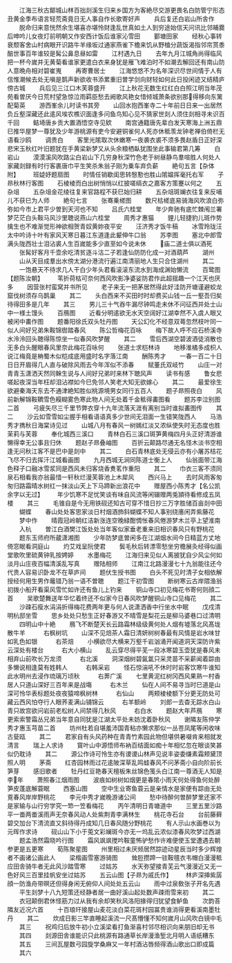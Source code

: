 <!-- { "loadSidebar": true } -->
　　江海三秋古鄮城山林百拙剡溪生归来乡国方为客絶尽交游更畏名白防管宁形态丑黄金季布语言轻荒斋竟日无人事自作长歌寄好声
　　兵后复还白岩山所舎作
　　脱命归来意恍然余生堪喜亦堪怜财逢乱世真如土人到穷途始信天问讯比邻晡爨后呻吟儿女夜灯前明朝又作安西计饭后谁家沁雪田
　　鄞塘田家
　　经秋心事转衰颓客舍山村病眼开识路牛羊缘坂过通家燕雀下檐来饥从野榼分蔬饭渴指邻帘贳黍醅世事百年谁较是髯公鼻息昼如雷
　　江村遇九日
　　去年九月江城角尚得临风把一杯今嵗并无黄菊看谁家更遣白衣来身犹是雁飞难泊时不如潮去解回还有南山防人意晩舟相对碧崔嵬
　　再寄曹居士
　　江海悠悠不为名年深识尽世间情于人有信惟潮候去处无嗔是鹊声新欲收书添累重旧曽学剑向财轻如何此日投闲迹又结精庐傍古城
　　兵后见三江口木芙蓉盛开
　　江上秋花无数生红红白白照江明当年茂苑看曽厌今日荒村望急惊泣雨羁臣愁去阙歌风艳女惜倾城萧条欲别那得移向东篱配菊英
　　游西峯余儿时读书其旁
　　山回水抱西峯寺二十年前日日来一出居然负丘壑深藏还此逺风埃农樵识面逢多问鱼鸟知心见不猜家世剡人须住剡相寻未识百千回
　　鲒埼唐乡贡大置酒悟空寺见欵
　　南宫通籍唐先辈白发天寒海上洲五鼎巳推华屋梦一尊犹及少年游桃源有吏今安避铜雀何人死亦休秪羡龙钟老禅伯倚栏无语看沙鸥
　　调贵白
　　客里光隂取次休嫩寒一夜袭衣裘不须多畏赵盾日正好深悲宋玉秋红叶旧题犹在手黄梁新梦又从头余粮栖畒犹围坐此事输君第几筹
　　白岩山
　　漠漠溪风吹路尘白岩山下几穷身秋深竹色老于树昼静鸟羣喧胜人何处人家藏剡録有时行客裹唐巾平生笑杀朱翁子刚为乗车弃负薪
　　絶句五言【杂体附】
　　班媫妤题扇图
　　时情任销歇闺思转慇懃也胜山隂媪挥毫托右军
　　子昻秋林行客图
　　石棱棱而白出树悄悄以红披嗟缟衣之嘉客方策蹇以何之
　　五杂俎
　　五杂俎金花绫往复来官路程不获巳始归耕
　　五杂俎斑斓衣往复来反哺儿不获巳为人师
　　絶句七言
　　张骞乗槎图
　　数尺枯槎底易骑海风吹浪白弥弥如今市上君平少曽到天河也不知
　　吕氏六桂堂
　　年少奔驰有底忙棘闱兰署梦茫茫白头鞍马风沙里聴说燕山六桂堂
　　周秀才惠猫
　　貍儿轻捷豹儿斑作势擒生也不难渐觉形神欲相贺青奴黄妳夜平安
　　汪济秀才饭牛稿
　　冰雪玲珑汪太中吟诗十叶有家风天寒日暮江东道逢此颦伸牛口翁
　　苏李图
　　塞北中郎雪满头陇西壮士泪沾裘人生百嵗能多少直至如今说未休
　　庙二道士俱以酒死
　　张髯好客月千壶余吃清贫逐斗沽二子若逢仙防防化成一对酒葫芦
　　湖州
　　山从天目成羣出水傍太湖分港流行遍江南清丽地人生只合住湖州
　　其二
　　一饱悬天不待求几人干白少年头君看滚滚东流水到海成渊始懒流
　　百鹭图【题陈汝朝】
　　苇折荷枯可奈何西风吹影净婆娑防君作此超揺趣一个江天也厌多
　　因营张村蛮窝并书所见
　　老子来无一把茅居然得此好洼防开塘谨避蛟龙窟伐树须存乌鹊巢
　　其二
　　头白西来不买田时时却费买山钱一丘一壑吾归矣待得田多是几年
　　其三
　　男儿三十气吞牛漏尽钟鸣走未休不问征西并处士山中一様土馒头
　　百鴈图
　　近看分明逺欲无水天空阔好江湖幸然不入虞人眼又被闲中畵作图
　　题番阳徐氏双头牡丹图
　　天公幻化不经意双蕚忽然枝叶同一似人间好兄弟朱鞍锦辔踏春风
　　陈公哲梅花百咏
　　梅下故人呼不应石桥溪寺水泠泠回头聴得陈惊坐一似春风吹梦醒
　　其二
　　雪后西湖空碧波酒徒消散也无多白头醒眼春风里奈此梅花百咏何
　　张道士求桤林诗
　　地移淮橘多成枳人说江梅竟是柟蜀木似桤成底用盛时名字落江南
　　酬陈秀才
　　一春一百二十日日日开眉得几人直与破除风雨去今年浑似不添春
　　赋董氏双岐竹
　　山庄一对青青玉潇洒天然同榦生说与人间好兄弟时来林下聴风声
　　读书有感
　　鲁女悲嗟起夜深当年枉却泪沾襟如今巳免邻人笑老大知无欲嫁心
　　其二
　　最爱徐生欲避秦海天东去不通津絶知胜似桃源境男女同行五百人
　　题子昻照夜白
　　风前新解锦鞍韀雪色糢糊雾色寒此物人间无处着千金秪得畵图看
　　题苏李泣别图二首
　　弓疲矢尽三千里节弊衣穿十九年流落天涯有离别当时谁拟畵图传
　　其二
　　沙云如雪雪如尘握手相看语语真多少世间无泪面一生错笑陇西人
　　马浩秀才擕秋日海棠诗见过
　　山城八月有春风一树嫣红淡又浓纵使失时无态度也胜茉莉与芙蓉
　　奉化城西三溪口
　　青林白石三溪口斑笋黄梅四月头正好清游谁懒得幸无公事且归休
　　题赵子昻叠岫图
　　百折云颠路尽通无名怪木淡书空相逢无问秋江客不是巴中是剡中
　　其二
　　白石青林底处无侵云亦有小屠苏桔花飞尽不归去挥汗江城看画图
　　九月西城无涧同陈道士衡上人
　　仙翁面带江海色释子口融冰雪浆同是西风未归客烧香煑茗作重阳
　　其二
　　巾衣三客不须同泉石相看我亦翁最惜一轩秋烂漫芙蓉池上木犀风
　　西兴马上
　　去时风雨客匆匆归路霜晴水树红一抹淡山天上下马蹄新出浪花中
　　赠屋西小陈秀才【名公凯余字以无过】
　　年少饥寒不足忧笑谈有味自风流等闲辍赠两兎頴待看修成五凤楼
　　其三
　　毛锥自是今无用铁砚还知古可穿不惜日抄三万字胜储百亩剡中田
　　蝴蝶
　　春山处处客思家淡日村烟酒斾斜蝴蝶不知人事别绕廧闲弄紫藤花
　　梦中作
　　晴霞冠岭朝红洁新涨连空晚緑酣惆怅春风倦游梦木兰亭上望淮南
　　入杭
　　曽江白酒樊江饭处处当年客似家垂老重来旧相识春风只有野桃花
　　题东玉师府所蔵潇湘图
　　少年防梦底曽闲多在江湖烟水间今日精蓝方丈地倚窓眠看洞庭山
　　灼艾戏呈阮使君
　　鬓毛秋后转漂零愁坐穷檐展灸经得似画堂歌吹里硫黄钟乳按娉婷
　　水墨梅花
　　江海归来见似人离披犹自少风尘何如淡月山庄夜百幅清溪乱写真
　　赠陆相师
　　江南江北路漫漫七十九翁能往还今代贵人容易识卧龙不在草庐间
　　题伏生授书图
　　白头不死见时清子女相依解授经何用生男作鼂错乃翁一语不曽聴
　　题江干初雪图
　　断树寒云古岸隈渔翁初拨小船开看渠风雪忙如许还有鱼儿上钓来
　　铜山寺口初见梅花书寄何则顔二首
　　吴歌楚舞送年华忆着终还不似家今日春风吹梦醒铜山寺口见梅花
　　其二
　　沙疎石瘦水涓涓折得梅花费两年更与何人说潇洒香中行坐水中眠
　　戊戍清明杭邸坐雪
　　思乡处处只愁生正好春游又不晴雪是梨花云是柳马婆巷口过清明
　　四明山中十絶
　　鴈飞不断楚天长云路霜林级级黄何处人烟有墟落北风髙垅散牛羊　　　右枫树坑
　　山深不见焙茶人霜日清妍树树春最有风情是岩水味甘如乳色如银　　　右茶焙
　　小横欲尽大横来万壑千岩汹涌开闻道洞天深防许紫云深处有楼台　　　右大小横山
　　乱云穿尽得平芜一段冰寒碧玉壶犹是春风未相弃山前吹长万龙须　　　右北溪
　　洞深烟树碧氤氲只采灵苗不采薪闻着踪由多懒说相逢莫有姓韩人　　　右韩采岩
　　怪石惊湍吼不休时时岩客饮寒牛谁知此水明州去浸作琉璃万顷秋　　　右莾广溪
　　七里黄泥红树冈西风果熟一村香居人只道山深好三百年来是战塲　　　右木兰
　　仙在人间不易寻当时巳道是山深可怜华表标题处夜夜猿啼枫树林　　　右仙山
　　两颊棱棱额下分更无防处可藏云西风怕夺行人眼荞麦满山铺锦云　　　右羊额岭
　　刘郎一去杳无踪水白山青只故宫欲问岩前老松树人间禁得几秋风　　　右白水
　　题赵大年芦鴈
　　寒更索索警霜丛兄弟当年意自同犹是江湖太平处未妨沈着卧秋风
　　谢隣友陈仲学秀才惠玉芎苗二首
　　坊州杜若自堪羞沛国青粘亦懒求那似一丛苍凤尾等闲收味古甆瓯
　　其二
　　君家自有头风药种在青青竹素园此物但堪供暑啜肯来相就发清言
　　瑞上人求诗
　　寳叶山中源悟师布衲百结面如痴十年相忆忽在眼谈笑甚似仍耽诗
　　其二
　　源公作诗可怜生亦有谡谡山林声见说丰姿委缣素霜颊黛顶照人明
　　茅斋
　　红杏园林雨过花逺陂深草乱鸣蛙春风不问茅斋小自向阶前长笋芽
　　感旧歌者
　　牡丹红豆艳春天檀板朱丝锦色笺头白江南一尊酒无人知是李年
　　萧照春江烟雨图
　　波痕如树树如烟更是春隂小雨天何处得鱼何处醉笋皮蓬底解蓑眠
　　西塞山图
　　空中生业寄鱼蓑云是亲情水是家便有踪由无处覔春风岸岸野桃花
　　李元中秀才嵗晚游诸公间
　　愁中待醉何曽醉梦里还家不是家输与山行穷学究一笻一笠看梅花
　　丙午清明日青塘道中
　　三里五里沙路平一畨两畨溪雨声无奈春风动人处紫荆青李满林生
　　桃花寺石台
　　台前藤藓碧交加台下清流直又斜待得丹成知几日春风随分野桃花
　　有人示山水画巻以为元晖作求诗
　　砚山山下小于莵文彩斓斑今亦无一坞乱云浓似漆春风吹梦过西湖
　　题孟浩然霜晓吟行图
　　霜风飒飒搅吟鞍童怖驴愁作许难便使玉堂遭遇去朝参更是五更寒
　　荀陈聚星图
　　州里相过未厌频居然踪迹动星辰当时多少辉煌者不画诸公画此人
　　梁楷画雪塞游骑图
　　耸脰攒蹄一驻鞍氊衣韦帽白漫漫秪应田舎骑牛者无此风沙踏雪寒
　　过姑苏
　　水天弥望接青芜云气漫漫近又无一色好风三百里挂帆安坐过姑苏
　　五云山图【子昻为戚氏作】
　　林庐深挿紫孱顔一防渔舟带暝还但得身闲无俯仰人间处处五云山
　　雨中过泉敎张子开名先遇
　　平生剡梦十八九短策还经静者居一曲好溪山起处数声疎雨雪来初
　　其二
　　衣冠颠倒君休怪筋力过从我有余却笑秋风洛阳掾得归犹望食鲈鱼
　　次韵荅隣友近况六首
　　十百琅玕接屋山麦花淡白菜花斑村园冨贵谁消得更看溪南墨牡丹
　　其二
　　炊成日影三竿直睡起溪流一尺髙懵懂不知何嵗月山风吹白镜中毛
　　其三
　　祝鸡归后放牛初小立溪梁看打鱼渐喜村邻尽相识向来朋旧却无书
　　其四
　　剡源田舎谁能识只此桃源有路通草长岸漫渔堑北月明人语纸糟东
　　其五
　　三间瓦屋数弓园旋学桑麻又一年村酒沾唇频得酒山歌出口即成篇
　　其六
